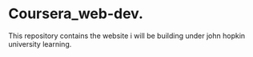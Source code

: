 # Coursera_web-dev.
This repository contains the website i will be building under john hopkin university learning.
